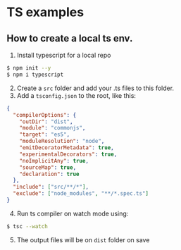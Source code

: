 # TS examples

## How to create a local ts env.

1. Install typescript for a local repo

```bash
$ npm init --y
$ npm i typescript
```

2. Create a `src` folder and add your .ts files to this folder.
3. Add a `tsconfig.json` to the root, like this:

```json
{
  "compilerOptions": {
    "outDir": "dist",
    "module": "commonjs",
    "target": "es5",
    "moduleResolution": "node",
    "emitDecoratorMetadata": true,
    "experimentalDecorators": true,
    "noImplicitAny": true,
    "sourceMap": true,
    "declaration": true
  },
  "include": ["src/**/*"],
  "exclude": ["node_modules", "**/*.spec.ts"]
}
```

4. Run ts compiler on watch mode using:

```bash
$ tsc --watch
```

5. The output files will be on `dist` folder on save
